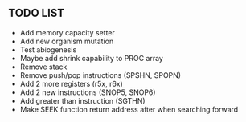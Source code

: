 ## TODO LIST
+ Add memory capacity setter
+ Add new organism mutation
+ Test abiogenesis
+ Maybe add shrink capability to PROC array
+ Remove stack
+ Remove push/pop instructions (SPSHN, SPOPN)
+ Add 2 more registers (r5x, r6x)
+ Add 2 new instructions (SNOP5, SNOP6)
+ Add greater than instruction (SGTHN)
+ Make SEEK function return address after when searching forward